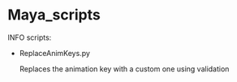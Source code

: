 # Maya_scripts

INFO scripts:
- ReplaceAnimKeys.py

  Replaces the animation key with a custom one using validation
